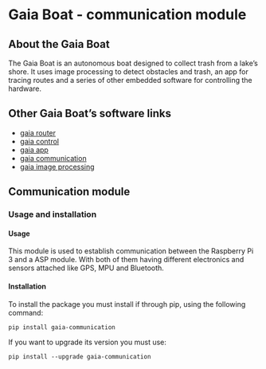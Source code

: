# Gaia Boat - communication module

## About the Gaia Boat

The Gaia Boat is an autonomous boat designed to collect trash from a lake’s shore. It uses image processing to detect obstacles and trash, an app for tracing routes and a series of other embedded software for controlling the hardware.

## Other Gaia Boat’s software links

- [gaia router](https://github.com/gaia-boat/router)
- [gaia control](https://github.com/gaia-boat/control)
- [gaia app](https://github.com/gaia-boat/app)
- [gaia communication](https://github.com/gaia-boat/communication)
- [gaia image processing](https://github.com/gaia-boat/image-processing)

## Communication module

### Usage and installation

#### Usage

This module is used to establish communication between the Raspberry Pi 3 and a ASP module. With both of them having different electronics and sensors attached like GPS, MPU and Bluetooth.

#### Installation

To install the package you must install if through pip, using the following command:

```shell
pip install gaia-communication
```

If you want to upgrade its version you must use:

```shell
pip install --upgrade gaia-communication
```

